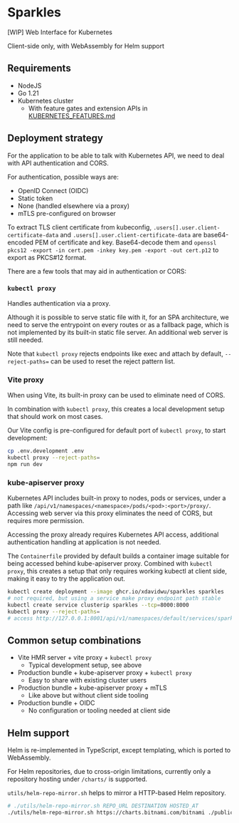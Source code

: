# Sparkles

[WIP] Web Interface for Kubernetes

Client-side only, with WebAssembly for Helm support

## Requirements

- NodeJS
- Go 1.21
- Kubernetes cluster
  - With feature gates and extension APIs in [KUBERNETES\_FEATURES.md](KUBERNETES_FEATURES.md)

## Deployment strategy

For the application to be able to talk with Kubernetes API, we need to deal with API authentication and CORS.

For authentication, possible ways are:

- OpenID Connect (OIDC)
- Static token
- None (handled elsewhere via a proxy)
- mTLS pre-configured on browser

To extract TLS client certificate from kubeconfig, `.users[].user.client-certificate-data` and `.users[].user.client-certificate-data` are base64-encoded PEM of certificate and key. Base64-decode them and `openssl pkcs12 -export -in cert.pem -inkey key.pem -export -out cert.p12` to export as PKCS#12 format.

There are a few tools that may aid in authentication or CORS:

### `kubectl proxy`

Handles authentication via a proxy.

Although it is possible to serve static file with it, for an SPA architecture, we need to serve the entrypoint on every routes or as a fallback page, which is not implemented by its built-in static file server. An additional web server is still needed.

Note that `kubectl proxy` rejects endpoints like exec and attach by default, `--reject-paths=` can be used to reset the reject pattern list.

### Vite proxy

When using Vite, its built-in proxy can be used to eliminate need of CORS.

In combination with `kubectl proxy`, this creates a local development setup that should work on most cases.

Our Vite config is pre-configured for default port of `kubectl proxy`, to start development:

```sh
cp .env.development .env
kubectl proxy --reject-paths=
npm run dev
```

### kube-apiserver proxy

Kubernetes API includes built-in proxy to nodes, pods or services, under a path like `/api/v1/namespaces/<namespace>/pods/<pod>:<port>/proxy/`. Accessing web server via this proxy eliminates the need of CORS, but requires more permission.

Accessing the proxy already requires Kubernetes API access, additional authentication handling at application is not needed.

The `Containerfile` provided by default builds a container image suitable for being accessed behind kube-apiserver proxy. Combined with `kubectl proxy`, this creates a setup that only requires working kubectl at client side, making it easy to try the application out.

```sh
kubectl create deployment --image ghcr.io/xdavidwu/sparkles sparkles
# not required, but using a service make proxy endpoint path stable
kubectl create service clusterip sparkles --tcp=8000:8000
kubectl proxy --reject-paths=
# access http://127.0.0.1:8001/api/v1/namespaces/default/services/sparkles:8000/proxy/
```

## Common setup combinations

- Vite HMR server + vite proxy + `kubectl proxy`
  - Typical development setup, see above
- Production bundle + kube-apiserver proxy + `kubectl proxy`
  - Easy to share with existing cluster users
- Production bundle + kube-apiserver proxy + mTLS
  - Like above but without client side tooling
- Production bundle + OIDC
  - No configuration or tooling needed at client side

## Helm support

Helm is re-implemented in TypeScript, except templating, which is ported to WebAssembly.

For Helm repositories, due to cross-origin limitations, currently only a repository hosting under `/charts/` is supported.

`utils/helm-repo-mirror.sh` helps to mirror a HTTP-based Helm repository.

```sh
# ./utils/helm-repo-mirror.sh REPO_URL DESTINATION HOSTED_AT
./utils/helm-repo-mirror.sh https://charts.bitnami.com/bitnami ./public/charts/ http://localhost:5173/charts/
```
